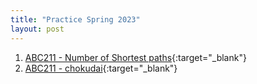 ```yaml
---
title: "Practice Spring 2023"
layout: post
---
```

1. [ABC211 - Number of Shortest paths](https://atcoder.jp/contests/abc211/tasks/abc211_d){:target="_blank"}
2. [ABC211 - chokudai](https://atcoder.jp/contests/abc211/tasks/abc211_c){:target="_blank"}

